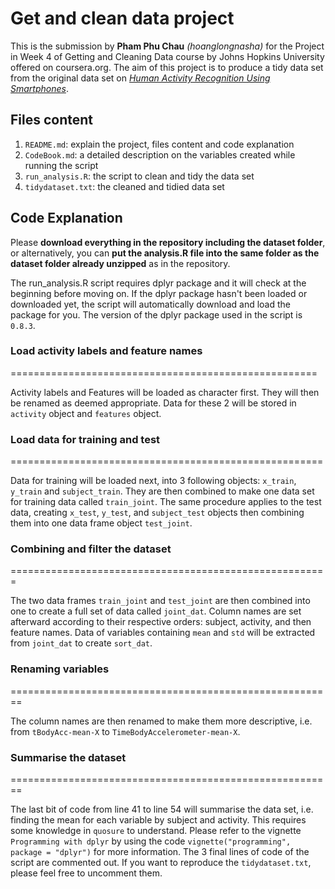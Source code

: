 # Get and clean data project
This is the submission by **Pham Phu Chau** _(hoanglongnasha)_ for the Project in Week 4 of Getting and Cleaning Data course by Johns Hopkins University offered on coursera.org. The aim of this project is to produce a tidy data set from the original data set on [_Human Activity Recognition Using Smartphones_](http://archive.ics.uci.edu/ml/datasets/Human+Activity+Recognition+Using+Smartphones).

## **Files content**
1. `README.md`: explain the project, files content and code explanation
2. `CodeBook.md`: a detailed description on the variables created while running the script
3. `run_analysis.R`: the script to clean and tidy the data set
4. `tidydataset.txt`: the cleaned and tidied data set 

## **Code Explanation**
Please **download everything in the repository including the dataset folder**, or alternatively, you can **put the analysis.R file into the same folder as the dataset folder already unzipped** as in the repository.

The run_analysis.R script requires dplyr package and it will check at the beginning before moving on. If the dplyr package hasn't been loaded or downloaded yet, the script will automatically download and load the package for you. The version of the dplyr package used in the script is `0.8.3`.

### **Load activity labels and feature names**
=====================================================

Activity labels and Features will be loaded as character first. They will then be renamed as deemed appropriate. Data for these 2 will be stored in `activity` object and `features` object.


### **Load data for training and test**
======================================================

Data for training will be loaded next, into 3 following objects: `x_train`, `y_train` and `subject_train`. They are then combined to make one data set for training data called `train_joint`. The same procedure applies to the test data, creating `x_test`, `y_test`, and `subject_test` objects then combining them into one data frame object `test_joint`.


### **Combining and filter the dataset**
=======================================================

The two data frames `train_joint` and `test_joint` are then combined into one to create a full set of data called `joint_dat`. Column names are set afterward according to their respective orders: subject, activity, and then feature names. Data of variables containing `mean` and `std` will be extracted from `joint_dat` to create `sort_dat`. 

### **Renaming variables**
========================================================

The column names are then renamed to make them more descriptive, i.e. from `tBodyAcc-mean-X` to `TimeBodyAccelerometer-mean-X`.

### **Summarise the dataset**
========================================================

The last bit of code from line 41 to line 54 will summarise the data set, i.e. finding the mean for each variable by subject and activity. This requires some knowledge in `quosure` to understand. Please refer to the vignette `Programming with dplyr` by using the code `vignette("programming", package = "dplyr")` for more information.
The 3 final lines of code of the script are commented out. If you want to reproduce the `tidydataset.txt`, please feel free to uncomment them.

